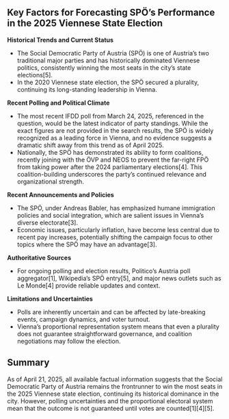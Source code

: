 ## Key Factors for Forecasting SPÖ’s Performance in the 2025 Viennese State Election

**Historical Trends and Current Status**
- The Social Democratic Party of Austria (SPÖ) is one of Austria’s two traditional major parties and has historically dominated Viennese politics, consistently winning the most seats in the city’s state elections[5].
- In the 2020 Viennese state election, the SPÖ secured a plurality, continuing its long-standing leadership in Vienna.

**Recent Polling and Political Climate**
- The most recent IFDD poll from March 24, 2025, referenced in the question, would be the latest indicator of party standings. While the exact figures are not provided in the search results, the SPÖ is widely recognized as a leading force in Vienna, and no evidence suggests a dramatic shift away from this trend as of April 2025.
- Nationally, the SPÖ has demonstrated its ability to form coalitions, recently joining with the ÖVP and NEOS to prevent the far-right FPÖ from taking power after the 2024 parliamentary elections[4]. This coalition-building underscores the party’s continued relevance and organizational strength.

**Recent Announcements and Policies**
- The SPÖ, under Andreas Babler, has emphasized humane immigration policies and social integration, which are salient issues in Vienna’s diverse electorate[3].
- Economic issues, particularly inflation, have become less central due to recent pay increases, potentially shifting the campaign focus to other topics where the SPÖ may have an advantage[3].

**Authoritative Sources**
- For ongoing polling and election results, Politico’s Austria poll aggregator[1], Wikipedia’s SPÖ entry[5], and major news outlets such as Le Monde[4] provide reliable updates and context.

**Limitations and Uncertainties**
- Polls are inherently uncertain and can be affected by late-breaking events, campaign dynamics, and voter turnout.
- Vienna’s proportional representation system means that even a plurality does not guarantee straightforward governance, and coalition negotiations may follow the election.

## Summary
As of April 21, 2025, all available factual information suggests that the Social Democratic Party of Austria remains the frontrunner to win the most seats in the 2025 Viennese state election, continuing its historical dominance in the city. However, polling uncertainties and the proportional electoral system mean that the outcome is not guaranteed until votes are counted[1][4][5].